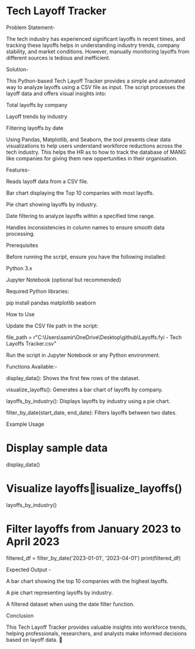 # Tech Layoff Tracker

Problem Statement-

The tech industry has experienced significant layoffs in recent times, and tracking these layoffs helps in understanding industry trends, company stability, and market conditions. However, manually monitoring layoffs from different sources is tedious and inefficient.

Solution-

This Python-based Tech Layoff Tracker provides a simple and automated way to analyze layoffs using a CSV file as input. The script processes the layoff data and offers visual insights into:

Total layoffs by company

Layoff trends by industry

Filtering layoffs by date

Using Pandas, Matplotlib, and Seaborn, the tool presents clear data visualizations to help users understand workforce reductions across the tech industry. This helps the HR as to how to track the database of MANG like companies for giving them new oppertunities in their organisation.

Features-

Reads layoff data from a CSV file.

Bar chart displaying the Top 10 companies with most layoffs.

Pie chart showing layoffs by industry.

Date filtering to analyze layoffs within a specified time range.

Handles inconsistencies in column names to ensure smooth data processing.

Prerequisites

Before running the script, ensure you have the following installed:

Python 3.x

Jupyter Notebook (optional but recommended)

Required Python libraries:

pip install pandas matplotlib seaborn

How to Use

Update the CSV file path in the script:

file_path = r"C:\Users\samir\OneDrive\Desktop\github\Layoffs.fyi - Tech Layoffs Tracker.csv"

Run the script in Jupyter Notebook or any Python environment.

Functions Available:-

display_data(): Shows the first few rows of the dataset.

visualize_layoffs(): Generates a bar chart of layoffs by company.

layoffs_by_industry(): Displays layoffs by industry using a pie chart.

filter_by_date(start_date, end_date): Filters layoffs between two dates.

Example Usage

# Display sample data
display_data()

# Visualize layoffsisualize_layoffs()
layoffs_by_industry()

# Filter layoffs from January 2023 to April 2023
filtered_df = filter_by_date('2023-01-01', '2023-04-01')
print(filtered_df)

Expected Output -

A bar chart showing the top 10 companies with the highest layoffs.

A pie chart representing layoffs by industry.

A filtered dataset when using the date filter function.

Conclusion

This Tech Layoff Tracker provides valuable insights into workforce trends, helping professionals, researchers, and analysts make informed decisions based on layoff data. 🚀
